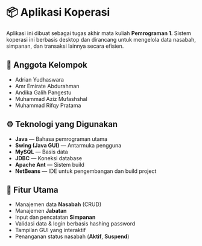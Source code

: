# 📦 Aplikasi Koperasi

Aplikasi ini dibuat sebagai tugas akhir mata kuliah **Pemrograman 1**. Sistem koperasi ini berbasis desktop dan dirancang untuk mengelola data nasabah, simpanan, dan transaksi lainnya secara efisien.

## 👥 Anggota Kelompok

- Adrian Yudhaswara
- Amr Emirate Abdurahman
- Andika Galih Pangestu
- Muhammad Aziz Mufashshal
- Muhammad Rifqy Pratama

## ⚙️ Teknologi yang Digunakan

- **Java** — Bahasa pemrograman utama
- **Swing (Java GUI)** — Antarmuka pengguna
- **MySQL** — Basis data
- **JDBC** — Koneksi database
- **Apache Ant** — Sistem build
- **NetBeans** — IDE untuk pengembangan dan build project

## 🚀 Fitur Utama

- Manajemen data **Nasabah** (CRUD)
- Manajemen **Jabatan**
- Input dan pencatatan **Simpanan**
- Validasi data & login berbasis hashing password
- Tampilan GUI yang interaktif
- Penanganan status nasabah (**Aktif**, **Suspend**)
